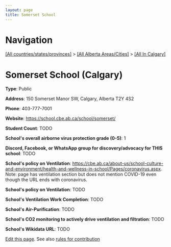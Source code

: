 ```yaml
---
layout: page
title: Somerset School
---
```

# Navigation

[[All countries/states/provinces]](../../..) > [[All Alberta Areas/Cities]](../..) > [[All In Calgary]](..)

# Somerset School (Calgary)

**Type**: Public

**Address**: 150 Somerset Manor SW, Calgary, Alberta T2Y 4S2

**Phone**: 403-777-7001

**Website**: <https://school.cbe.ab.ca/school/somerset/>

**Student Count**: TODO

**School's overall airborne virus protection grade (0-5)**: 1

**Discord, Facebook, or WhatsApp group for discovery/advocacy for THIS school**: TODO

**School's policy on Ventilation**: <https://cbe.ab.ca/about-us/school-culture-and-environment/health-and-wellness-in-school/Pages/coronavirus.aspx>. Note: page has ventilation section but does not mention COVID-19 even though the URL ends with coronavirus.

**School's policy on Ventilation**: TODO

**School's Ventilation Work Completion**: TODO

**School's Air-Purification**: TODO

**School's CO2 monitoring to actively drive ventilation and filtration**: TODO

**School's Wikidata URL**: TODO


[Edit this page](https://github.com/ventilate-schools/AB/edit/main/./Calgary/Somerset_School.md). See also [rules for contribution](../../../contribution-rules/)